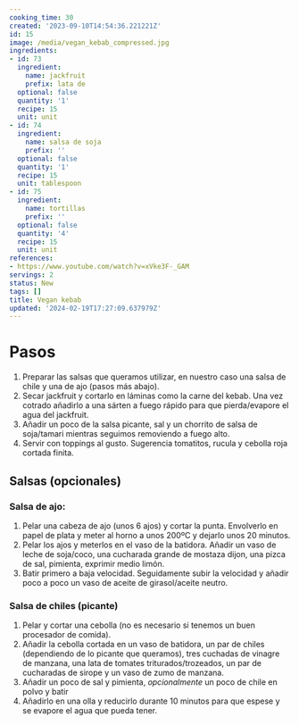 ```yaml
---
cooking_time: 30
created: '2023-09-10T14:54:36.221221Z'
id: 15
image: /media/vegan_kebab_compressed.jpg
ingredients:
- id: 73
  ingredient:
    name: jackfruit
    prefix: lata de
  optional: false
  quantity: '1'
  recipe: 15
  unit: unit
- id: 74
  ingredient:
    name: salsa de soja
    prefix: ''
  optional: false
  quantity: '1'
  recipe: 15
  unit: tablespoon
- id: 75
  ingredient:
    name: tortillas
    prefix: ''
  optional: false
  quantity: '4'
  recipe: 15
  unit: unit
references:
- https://www.youtube.com/watch?v=xVke3F-_GAM
servings: 2
status: New
tags: []
title: Vegan kebab
updated: '2024-02-19T17:27:09.637979Z'
---
```


# Pasos 

1. Preparar las salsas que queramos utilizar, en nuestro caso una salsa de chile y una de ajo (pasos más abajo).
1. Secar jackfruit y cortarlo en láminas como la carne del kebab. Una vez cotrado añadirlo a una sárten a fuego rápido para que pierda/evapore el agua del jackfruit.
2. Añadir un poco de la salsa picante, sal y un chorrito de salsa de soja/tamari mientras seguimos removiendo a fuego alto.
3. Servir con toppings al gusto. Sugerencia tomatitos, rucula y cebolla roja cortada finita.


## Salsas (opcionales)

### Salsa de ajo:

1. Pelar una cabeza de ajo (unos 6 ajos) y cortar la punta. Envolverlo en papel de plata y meter al horno a unos 200ºC y dejarlo unos 20 minutos. 
2. Pelar los ajos y meterlos en el vaso de la batidora. Añadir un vaso de leche de soja/coco, una cucharada grande de mostaza dijon, una pizca de sal, pimienta, exprimir medio limón.
3. Batir primero a baja velocidad. Seguidamente subir la velocidad y añadir poco a poco un vaso de aceite de girasol/aceite neutro.

### Salsa de chiles (picante)

1. Pelar y cortar una cebolla (no es necesario si tenemos un buen procesador de comida).
2. Añadir la cebolla cortada en un vaso de batidora, un par de chiles (dependiendo de lo picante que queramos), tres cuchadas de vinagre de manzana, una lata de tomates triturados/trozeados, un par de cucharadas de sirope y un vaso de zumo de manzana.
3. Añadir un poco de sal y pimienta, *opcionalmente* un poco de chile en polvo y batir
4. Añadirlo en una olla y reducirlo durante 10 minutos para que espese y se evapore el agua que pueda tener.
